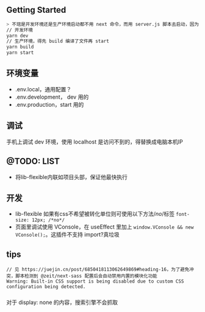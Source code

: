 ## Getting Started

```bash
> 不琯是开发环境还是生产环境启动都不用 next 命令，而用 server.js 脚本去启动，因为要用 history 模式: `https://www.nextjs.cn/docs/advanced-features/custom-server`
// 开发环境
yarn dev
// 生产环境，得先 build 编译了文件再 start
yarn build
yarn start
```

## 环境变量
* .env.local，通用配置？
* .env.development， dev 用的
* .env.production，start 用的

## 调试
手机上调试 dev 环境，使用 localhost 是访问不到的，得替换成电脑本机IP

## @TODO: LIST
* 将lib-flexible内联如项目头部，保证他最快执行

## 开发
* lib-flexible 如果有css不希望被转化单位则可使用以下方法/*no*/标签 `font-size: 12px; /*no*/`
* 页面里调试使用 VConsole，在 useEffect 里加上 `window.VConsole && new VConsole();`。这插件不支持 import?真垃圾

## tips
```
// 见 https://juejin.cn/post/6850418113062649869#heading-16，为了避免冲突，脚本检测到 @zeit/next-sass 配置后会自动禁用内置的模块化功能
Warning: Built-in CSS support is being disabled due to custom CSS configuration being detected.
```
###
对于 display: none 的内容，搜索引擎不会抓取